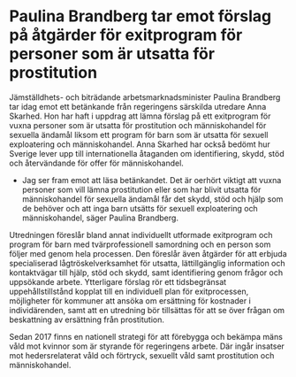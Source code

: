 # Paulina Brandberg tar emot förslag på åtgärder för exitprogram för personer som är utsatta för prostitution

Jämställdhets- och biträdande arbetsmarknadsminister Paulina Brandberg tar idag emot ett betänkande från regeringens särskilda utredare Anna Skarhed. Hon har haft i uppdrag att lämna förslag på ett exitprogram för vuxna personer som är utsatta för prostitution och människohandel för sexuella ändamål liksom ett program för barn som är utsatta för sexuell exploatering och människohandel. Anna Skarhed har också bedömt hur Sverige lever upp till internationella åtaganden om identifiering, skydd, stöd och återvändande för offer för människohandel.

- Jag ser fram emot att läsa betänkandet. Det är oerhört viktigt att vuxna personer som vill lämna prostitution eller som har blivit utsatta för människohandel för sexuella ändamål får det skydd, stöd och hjälp som de behöver och att inga barn utsätts för sexuell exploatering och människohandel, säger Paulina Brandberg.

Utredningen föreslår bland annat individuellt utformade exitprogram och program för barn med tvärprofessionell samordning och en person som följer med genom hela processen. Den föreslår även åtgärder för att erbjuda specialiserad lågtröskelverksamhet för utsatta, lättillgänglig information och kontaktvägar till hjälp, stöd och skydd, samt identifiering genom frågor och uppsökande arbete. Ytterligare förslag rör ett tidsbegränsat uppehållstillstånd kopplat till en individuell plan för exitprocessen, möjligheter för kommuner att ansöka om ersättning för kostnader i individärenden, samt att en utredning bör tillsättas för att se över frågan om beskattning av ersättning från prostitution.

Sedan 2017 finns en nationell strategi för att förebygga och bekämpa mäns våld mot kvinnor som är styrande för regeringens arbete. Där ingår insatser mot hedersrelaterat våld och förtryck, sexuellt våld samt prostitution och människohandel.
